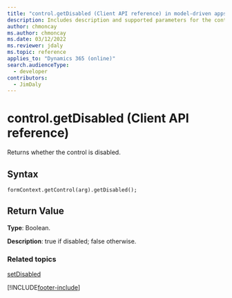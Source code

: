 ```yaml
---
title: "control.getDisabled (Client API reference) in model-driven apps| MicrosoftDocs"
description: Includes description and supported parameters for the control.getDisabled method.
author: chmoncay
ms.author: chmoncay
ms.date: 03/12/2022
ms.reviewer: jdaly
ms.topic: reference
applies_to: "Dynamics 365 (online)"
search.audienceType: 
  - developer
contributors:
  - JimDaly
---
```

# control.getDisabled (Client API reference)

Returns whether the control is disabled.

## Syntax

`formContext.getControl(arg).getDisabled();`

## Return Value

**Type**: Boolean.

**Description**: true if disabled; false otherwise. 

### Related topics

[setDisabled](setDisabled.md)

[!INCLUDE[footer-include](../../../../../includes/footer-banner.md)]
